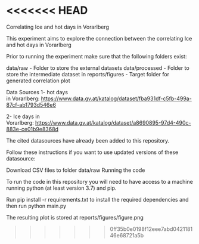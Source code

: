 <<<<<<< HEAD
=======
Correlating Ice and hot days in Vorarlberg 

This experiment aims to explore the connection between the correlating Ice and hot days in Vorarlberg 

Prior to running the experiment make sure that the following folders exist:

data/raw - Folder to store the external datasets
data/processed - Folder to store the intermediate dataset in
reports/figures - Target folder for generated correlation plot

Data Sources
1- hot days in Vorarlberg: https://www.data.gv.at/katalog/dataset/fba931df-c5fb-499a-87cf-ab1793d546e6

2- Ice days in Vorarlberg: https://www.data.gv.at/katalog/dataset/a8690895-97d4-490c-883e-ce01b9e8368d

The cited datasources have already been added to this repository.

Follow these instructions if you want to use updated versions of these datasource:

Download CSV files to folder data/raw
Running the code

To run the code in this repository you will need to have access to a machine running python (at least version 3.7) and pip.

Run pip install -r requirements.txt to install the required dependencies and then run python main.py


The resulting plot is stored at reports/figures/figure.png

>>>>>>> 0ff35b0e0198f12eee7abd042118146e68721a5b
